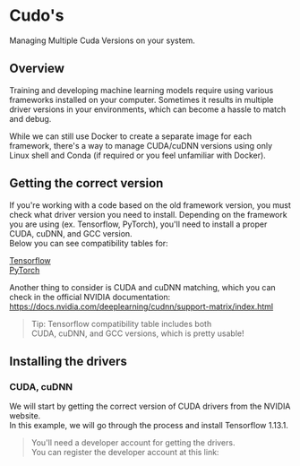 # Cudo's
Managing Multiple Cuda Versions on your system.

## Overview
Training and developing machine learning models require using various frameworks installed on your computer. Sometimes it results in multiple driver versions in your environments, which can become a hassle to match and debug.

While we can still use Docker to create a separate image for each framework, there's a way to manage CUDA/cuDNN versions using only Linux shell and Conda (if required or you feel unfamiliar with Docker).

## Getting the correct version
If you're working with a code based on the old framework version, you must check what driver version you need to install.
Depending on the framework you are using (ex. Tensorflow, PyTorch), you'll need to install a proper CUDA, cuDNN, and GCC version.  
Below you can see compatibility tables for:

[Tensorflow](https://www.tensorflow.org/install/source#gpu)  
[PyTorch](https://pytorch.org/get-started/previous-versions/)


Another thing to consider is CUDA and cuDNN matching, which you can check in the official NVIDIA documentation:
https://docs.nvidia.com/deeplearning/cudnn/support-matrix/index.html


>Tip: Tensorflow compatibility table includes both  
>CUDA, cuDNN, and GCC versions, which is pretty usable!


## Installing the drivers
### CUDA, cuDNN
We will start by getting the correct version of CUDA drivers from the NVIDIA website.  
In this example, we will go through the process and install Tensorflow 1.13.1.


>You'll need a developer account for getting the drivers.  
>You can register the developer account at this link: 

